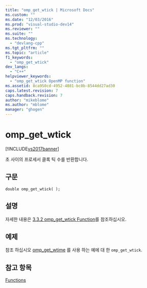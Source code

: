 ```yaml
---
title: "omp_get_wtick | Microsoft Docs"
ms.custom: ""
ms.date: "12/03/2016"
ms.prod: "visual-studio-dev14"
ms.reviewer: ""
ms.suite: ""
ms.technology: 
  - "devlang-cpp"
ms.tgt_pltfrm: ""
ms.topic: "article"
f1_keywords: 
  - "omp_get_wtick"
dev_langs: 
  - "C++"
helpviewer_keywords: 
  - "omp_get_wtick OpenMP function"
ms.assetid: 8ca950cd-4952-4081-bc0b-8544dd27ad30
caps.latest.revision: 7
caps.handback.revision: 7
author: "mikeblome"
ms.author: "mblome"
manager: "ghogen"
---
```

# omp_get_wtick
[!INCLUDE[vs2017banner](../../../assembler/inline/includes/vs2017banner.md)]

초 사이의 프로세서 클록 틱 수를 반환합니다.  
  
## 구문  
  
```  
double omp_get_wtick( );  
```  
  
## 설명  
 자세한 내용은 [3.3.2 omp\_get\_wtick Function](../../../parallel/openmp/3-3-2-omp-get-wtick-function.md)를 참조하십시오.  
  
## 예제  
 참조 하십시오 [omp\_get\_wtime](../../../parallel/openmp/reference/omp-get-wtime.md) 를 사용 하는 예에 대 한 `omp_get_wtick`.  
  
## 참고 항목  
 [Functions](../../../parallel/openmp/reference/openmp-functions.md)